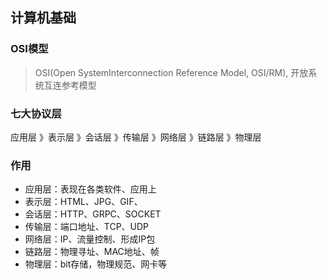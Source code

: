 ## 计算机基础

### OSI模型
> OSI(Open SystemInterconnection Reference Model, OSI/RM), 开放系统互连参考模型


### 七大协议层
应用层 》表示层 》会话层 》传输层 》网络层 》链路层 》物理层

### 作用
+ 应用层：表现在各类软件、应用上
+ 表示层：HTML、JPG、GIF、
+ 会话层：HTTP、GRPC、SOCKET
+ 传输层：端口地址、TCP、UDP
+ 网络层：IP、流量控制、形成IP包
+ 链路层：物理寻址、MAC地址、帧
+ 物理层：bit存储，物理规范、网卡等
